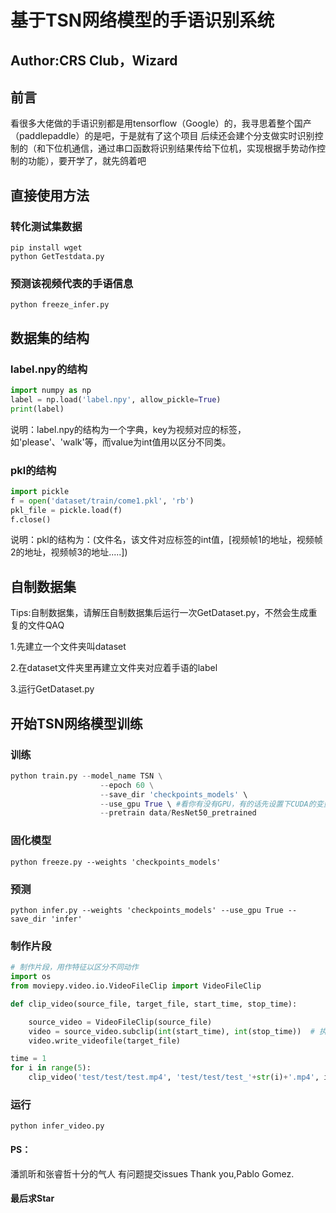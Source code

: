 # 基于TSN网络模型的手语识别系统

## Author:CRS Club，Wizard
## 前言
看很多大佬做的手语识别都是用tensorflow（Google）的，我寻思着整个国产（paddlepaddle）的是吧，于是就有了这个项目
后续还会建个分支做实时识别控制的（和下位机通信，通过串口函数将识别结果传给下位机，实现根据手势动作控制的功能），要开学了，就先鸽着吧
## 直接使用方法

### 转化测试集数据
```shell
pip install wget
python GetTestdata.py
```

### 预测该视频代表的手语信息
```shell
python freeze_infer.py
```

## 数据集的结构

### label.npy的结构

```python
import numpy as np
label = np.load('label.npy', allow_pickle=True) 
print(label)
```

说明：label.npy的结构为一个字典，key为视频对应的标签，如'please'、'walk'等，而value为int值用以区分不同类。

### **pkl的结构**

```python
import pickle
f = open('dataset/train/come1.pkl', 'rb')
pkl_file = pickle.load(f)
f.close()
```

说明：pkl的结构为：(文件名，该文件对应标签的int值，[视频帧1的地址，视频帧2的地址，视频帧3的地址.....])

## **自制数据集**

Tips:自制数据集，请解压自制数据集后运行一次GetDataset.py，不然会生成重复的文件QAQ

1.先建立一个文件夹叫dataset

2.在dataset文件夹里再建立文件夹对应着手语的label

3.运行GetDataset.py

## 开始TSN网络模型训练

### 训练

```python
python train.py --model_name TSN \
                    --epoch 60 \
                    --save_dir 'checkpoints_models' \
                    --use_gpu True \ #看你有没有GPU，有的话先设置下CUDA的变量哦，没有就改成False
                    --pretrain data/ResNet50_pretrained
```

### 固化模型

```shell
python freeze.py --weights 'checkpoints_models'
```

### 预测

```shell
python infer.py --weights 'checkpoints_models' --use_gpu True --save_dir 'infer'
```

### 制作片段

```python
# 制作片段，用作特征以区分不同动作
import os
from moviepy.video.io.VideoFileClip import VideoFileClip

def clip_video(source_file, target_file, start_time, stop_time):

    source_video = VideoFileClip(source_file)
    video = source_video.subclip(int(start_time), int(stop_time))  # 执行剪切操作
    video.write_videofile(target_file)

time = 1
for i in range(5):
    clip_video('test/test/test.mp4', 'test/test/test_'+str(i)+'.mp4', i * time, (i + 1) * time)

```

### 运行

```shell
python infer_video.py
```

#### PS：

潘凯昕和张睿哲十分的气人
有问题提交issues
Thank you,Pablo Gomez.
#### 最后求Star

